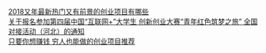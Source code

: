   
[2018又年最新热门又有前景的创业项目有哪些](http://www.dianyue.me/archives/750/yvrlz29nj8hh69ht/)  
[关于报名参加第四届中国“互联网+”大学生 创新创业大赛“青年红色筑梦之旅” 全国对接活动（河北）的通知](http://www.dianyue.me/archives/530/d0pudkkmt4aggj4l/)  
[只要你想赚钱 穷人也能做的创业项目推荐](http://www.dianyue.me/archives/756/ir07vgqakptml120/)